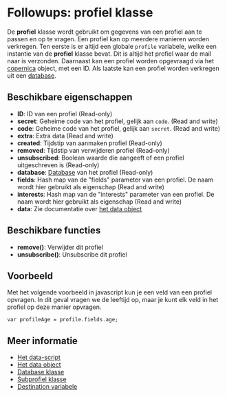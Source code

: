 # Followups: profiel klasse

De **profiel** klasse wordt gebruikt om gegevens van een profiel aan te passen en op
te vragen. Een profiel kan op meerdere manieren worden verkregen. Ten eerste is er altijd 
een globale `profile` variabele, welke een instantie van de **profiel** klasse bevat. Dit is altijd 
het profiel waar de mail naar is verzonden. Daarnaast kan een profiel worden opgevraagd via het 
[copernica](./followups-scripting-copernica) object, met een ID. Als laatste kan een profiel worden verkregen
uit een [database](./followups-scripting-database).

## Beschikbare eigenschappen

* **ID**: ID van een profiel (Read-only)
* **secret**: Geheime code van het profiel, gelijk aan `code`. (Read and write)
* **code**: Geheime code van het profiel, gelijk aan `secret`. (Read and write)
* **extra**: Extra data (Read and write)
* **created**: Tijdstip van aanmaken profiel (Read-only)
* **removed**: Tijdstip van verwijderen profiel (Read-only)
* **unsubscribed**: Boolean waarde die aangeeft of een profiel uitgeschreven is (Read-only)
* **database**: [Database](./followups-scripting-database) van het profiel (Read-only)
* **fields**: Hash map van de "fields" parameter van een profiel. De naam wordt hier gebruikt als eigenschap (Read and write)
* **interests**: Hash map van de "interests" parameter van een profiel. De naam wordt hier gebruikt als eigenschap (Read and write)
* **data**: Zie documentatie over [het data object](./followups-scripting-data)

## Beschikbare functies
* **remove()**: Verwijder dit profiel
* **unsubscribe()**: Unsubscribe dit profiel

## Voorbeeld

Met het volgende voorbeeld in javascript kun je een veld van een profiel 
opvragen. In dit geval vragen we de leeftijd op, maar je kunt elk veld in 
het profiel op deze manier opvragen.

    var profileAge = profile.fields.age;

## Meer informatie

* [Het data-script](./followups-scripting)
* [Het data object](./followups-scripting-data)
* [Database klasse](./followups-scripting-database)
* [Subprofiel klasse](./followups-scripting-subprofile)
* [Destination variabele](./followups-scripting-destination)
